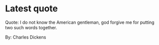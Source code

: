 # Latest quote 

Quote: I do not know the American gentleman, god forgive me for putting two such words together. 

By: Charles Dickens